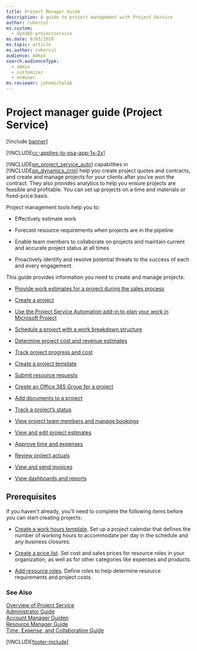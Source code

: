 ```yaml
---
title: Project Manager Guide
description: A guide to project management with Project Service
author: ruhercul
ms.custom: 
  - dyn365-projectservice
ms.date: 8/03/2018
ms.topic: article
ms.author: ruhercul
audience: Admin
search.audienceType: 
  - admin
  - customizer
  - enduser
ms.reviewer: johnmichalak
---
```

# Project manager guide (Project Service)

[!include [banner](../includes/psa-now-project-operations.md)]

[!INCLUDE[cc-applies-to-psa-app-1x-2x](../includes/cc-applies-to-psa-app-1x-2x.md)]

[!INCLUDE[pn_project_service_auto](../includes/pn-project-service-auto.md)] capabilities in [!INCLUDE[pn_dynamics_crm](../includes/pn-dynamics-crm.md)] help you create project quotes and contracts, and create and manage projects for your clients after you’ve won the contract. They also provides analytics to help you ensure projects are feasible and profitable. You can set up projects on a time and materials or fixed-price basis.  
  
 Project management tools help you to:  
  
-   Effectively estimate work  
  
-   Forecast resource requirements when projects are in the pipeline  
  
-   Enable team members to collaborate on projects and maintain current and accurate project status at all times  
  
-   Proactively identify and resolve potential threats to the success of each and every engagement.  
  
This guide provides information you need to create and manage projects:  
  
-   [Provide work estimates for a project during the sales process](../psa/provide-estimates-project-during-sales-process.md)  
  
-   [Create a project](../psa/create-project.md)  
  
-   [Use the Project Service Automation add-in to plan your work in Microsoft Project](../psa/add-plan-work-microsoft-project.md)  
  
-   [Schedule a project with a work breakdown structure](../psa/schedule-project-work-breakdown-structure.md)  
  
-   [Determine project cost and revenue estimates](../psa/determine-project-cost-revenue-estimates.md)  
  
-   [Track project progress and cost](../psa/track-project-progress-cost.md)  
  
-   [Create a project template](../psa/create-project-template.md)  
  
-   [Submit resource requests](../psa/submit-resource-requests.md)  
  
-   [Create an Office 365 Group for a project](../psa/create-office-365-group-project.md)  
  
-   [Add documents to a project](../psa/add-documents-project.md)  
  
-   [Track a project’s status](../psa/track-project-status.md)  
  
-   [View project team members and manage bookings](../psa/view-project-team-members-manage-bookings.md)  
  
-   [View and edit project estimates](../psa/view-edit-project-estimates.md)  
  
-   [Approve time and expenses](../psa/approve-time-expenses.md)  
  
-   [Review project actuals](../psa/review-project-actuals.md)  
  
-   [View and send invoices](../psa/view-send-invoices.md)  
  
-   [View dashboards and reports](../psa/view-dashboards-reports.md)  
  
## Prerequisites  
 If you haven't already, you’ll need to complete the following items before you can start creating projects:  
  
-   [Create a work hours template](../psa/create-work-hours-template.md). Set up a project calendar that defines the number of working hours to accommodate per day in the schedule and any business closures.  
  
-   [Create a price list](../psa/create-price-list.md). Set cost and sales prices for resource roles in your organization, as well as for other categories like expenses and products.  
  
-   [Add resource roles](../psa/add-resource-roles.md). Define roles to help determine resource requirements and project costs.  
  
### See Also  
 [Overview of Project Service](../psa/overview.md)   
 [Administrator Guide](../psa/admin-guide.md)   
 [Account Manager Guiden](../psa/account-manager-guide.md)   
 [Resource Manager Guide](../psa/resource-manager-guide.md)   
 [Time, Expense, and Collaboration Guide](../psa/time-expense-collaboration-guide.md)



[!INCLUDE[footer-include](../includes/footer-banner.md)]
